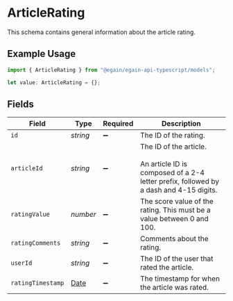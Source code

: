 # ArticleRating

This schema contains general information about the article rating.

## Example Usage

```typescript
import { ArticleRating } from "@egain/egain-api-typescript/models";

let value: ArticleRating = {};
```

## Fields

| Field                                                                                                               | Type                                                                                                                | Required                                                                                                            | Description                                                                                                         |
| ------------------------------------------------------------------------------------------------------------------- | ------------------------------------------------------------------------------------------------------------------- | ------------------------------------------------------------------------------------------------------------------- | ------------------------------------------------------------------------------------------------------------------- |
| `id`                                                                                                                | *string*                                                                                                            | :heavy_minus_sign:                                                                                                  | The ID of the rating.                                                                                               |
| `articleId`                                                                                                         | *string*                                                                                                            | :heavy_minus_sign:                                                                                                  | The ID of the article.<br><br>An article ID is composed of a 2-4 letter prefix, followed by a dash and 4-15 digits. |
| `ratingValue`                                                                                                       | *number*                                                                                                            | :heavy_minus_sign:                                                                                                  | The score value of the rating. This must be a value between 0 and 100.                                              |
| `ratingComments`                                                                                                    | *string*                                                                                                            | :heavy_minus_sign:                                                                                                  | Comments about the rating.                                                                                          |
| `userId`                                                                                                            | *string*                                                                                                            | :heavy_minus_sign:                                                                                                  | The ID of the user that rated the article.                                                                          |
| `ratingTimestamp`                                                                                                   | [Date](https://developer.mozilla.org/en-US/docs/Web/JavaScript/Reference/Global_Objects/Date)                       | :heavy_minus_sign:                                                                                                  | The timestamp for when the article was rated.                                                                       |